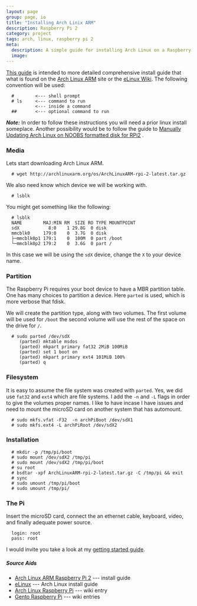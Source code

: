 ```yaml
---
layout: page
group: page, io
title: "Installing Arch Linix ARM"
description: Raspberry Pi 2
category: project
tags: arch, linux, raspberry pi 2
meta:
  description: A simple guide for installing Arch Linux on a Raspberry Pi
  image:
---
```

[This guide][findME] is intended to more detailed comprehensive install guide that what is found on the [Arch Linux ARM][alarm] site or the [eLinux Wiki][elinux]. The following convention will be used:

      #        <--- shell prompt
      # ls     <--- command to run
               <--- inside a command
      ##       <--- optional command to run


***Note:*** In order to follow these instructions you will need a prior linux install someplace. Another possibility would be to follow the guide to [Manually Updating Arch Linux on NOOBS formatted disk for RPi2][rHOWTO] .


### Media
Lets start downloading Arch Linux ARM.

      # wget http://archlinuxarm.org/os/ArchLinuxARM-rpi-2-latest.tar.gz

We also need know which device we will be working with.

      # lsblk

You might get something like the following:

      # lsblk
      NAME        MAJ:MIN RM  SIZE RO TYPE MOUNTPOINT
      sdX           8:0    1 29.8G  0 disk
      mmcblk0     179:0    0  3.7G  0 disk
      ├─mmcblk0p1 179:1    0  100M  0 part /boot
      └─mmcblk0p2 179:2    0  3.6G  0 part /

In this case we will be using the `sdX` device, change the `X` to your device name.

### Partition
The Raspberry Pi requires your boot device to have a MBR partition table. One has many choices to partition a device. Here `parted` is used, which is more verbose that fdisk.

We will create the partition type, along with two volumes. The first volume will be used for `/boot` the second volume will use the rest of the space on the drive for `/`.

      # sudo parted /dev/sdX
         (parted) mktable msdos
         (parted) mkpart primary fat32 2MiB 100MiB
         (parted) set 1 boot on
         (parted) mkpart primary ext4 101MiB 100%
         (parted) q

### Filesystem
It is easy to assume the file system was created with `parted`. Yes, we did use `fat32` and `ext4` which are file systems. I add the `-n` and `-L` flags in order to give the volumes proper names. I like to have incase I have issues and need to mount the microSD card on another system that has automount.

      # sudo mkfs.vfat -F32  -n archPiBoot /dev/sdX1
      # sudo mkfs.ext4 -L archPiRoot /dev/sdX2

### Installation

      # mkdir -p /tmp/pi/boot
      # sudo mount /dev/sdX2 /tmp/pi
      # sudo mount /dev/sdX2 /tmp/pi/boot
      # su root
      # bsdtar -xpf ArchLinuxARM-rpi-2-latest.tar.gz -C /tmp/pi && exit
      # sync
      # sudo umount /tmp/pi/boot
      # sudo umount /tmp/pi/

### The Pi
Insert the microSD card, connect the an ethernet cable, keyboard, video, and finally adequate power source.

      login: root
      pass: root

I would invite you take a look at my [getting started guide][next].

##### Source Aids
* [Arch Linux ARM Raspberry Pi 2][alarm] --- install guide
* [eLinux][elinux] --- Arch Linux install guide
* [Arch Linux Raspberry Pi][arch-rp-wiki] --- wiki entry
* [Gento Raspberry Pi][gento-rp-wiki] --- wiki entries

[alarm]: http://archlinuxarm.org/platforms/armv7/broadcom/raspberry-pi-2#qt-platform_tabs-ui-tabs2
[elinux]: http://elinux.org/ArchLinux_Install_Guide
[arch-rp-wiki]: https://wiki.archlinux.org/index.php/Raspberry_Pi
[gento-rp-wiki]: http://wiki.gentoo.org/wiki/Raspberry_Pi
[rHOWTO]: https://www.reddit.com/r/raspberry_pi/comments/2ytvhg/how_to_manually_updating_arch_linux_on_noobs/
[findME]: http://nullog.net/io/pi/rasp-arch-install
[next]: /io/pi/rasp-arch-next/

